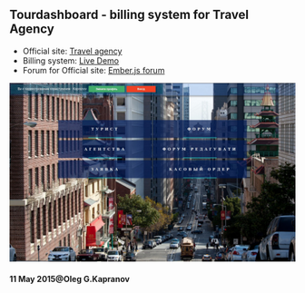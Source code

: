 
Tourdashboard - billing system for Travel Agency
------------------------------------------------

* Official site: [Travel agency](http://travelonline.com.ua)
* Billing system: [Live Demo](http://response.travelonline.com.ua)
* Forum for Official site: [Ember.js forum](http://response.travelonline.com.ua/chat#/microposts)

![tourdashboard](/tourdashboard.jpg "Live Demo")

#### 11 May 2015@Oleg G.Kapranov
